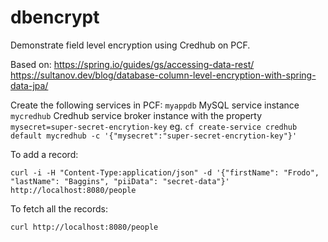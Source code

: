 # dbencrypt

Demonstrate field level encryption using Credhub on PCF.

Based on:
https://spring.io/guides/gs/accessing-data-rest/
https://sultanov.dev/blog/database-column-level-encryption-with-spring-data-jpa/

Create the following services in PCF:
  `myappdb` MySQL service instance
  `mycredhub` Credhub service broker instance with the property `mysecret=super-secret-encrytion-key`
  eg. `cf create-service credhub default mycredhub -c '{"mysecret":"super-secret-encrytion-key"}'`


To add a record:

`curl -i -H "Content-Type:application/json" -d '{"firstName": "Frodo", "lastName": "Baggins", "piiData": "secret-data"}' http://localhost:8080/people`


To fetch all the records:

`curl http://localhost:8080/people`

